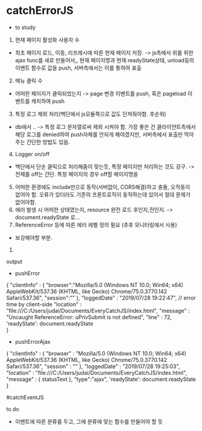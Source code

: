 # catchErrorJS


- to study
1. 현재 페이지 활성화 사용자 수
- 최초 페이지 로드, 이동, 리프레시에 따른 현재 페이지 저장.
-> js측에서 위를 위한 ajax func를 새로 만들어서,, 현재 페이지명과 현재 readyState상태, unload등의 이벤트 함수로 값을 push,
서버측에서는 이를 통하여 표출
2. 메뉴 클릭 수
- 어떠한 페이지가 클릭되었는지
-> page 변경 이벤트를 push, 혹은 pageload 이벤트를 캐치하여 push
3. 특정 로그 제외 처리(백단에서 js모듈쪽으로 값도 던져줘야함. 후순위)
- db에서 ..
-> 특정 로그 문자열로써 제외 시켜야 함. 가장 좋은 건 클라이언트측에서 해당 로그를 denied하여 push자체를 안되게 해야겠지만, 서버측에서 표출만 막아주는 간단한 방법도 있음.
4. Logger on/off
- 백단에서 단순 클릭으로 처리해줌이 맞는듯, 특정 페이지만 처리하는 것도 강구.
-> 전체를 off는 간단. 특정 페이지의 경우 off할 페이지명을 
5. 어떠한 환경에도 include만으로 동작(서버없이, CORS해결)하고 충돌, 오작동이 없어야 함. 오류가 있더라도 기존의 프론트로직이 동작하는데 있어서 절대 문제가 없어야함.
6. 에러 발생 시 어떠한 상태였는지, resource 완전 로드 후인지,전인지.
-> document.readyState 로...
7. ReferenceError 등에 따른 에러 레벨 정의 필요 (추후 모니터링에서 사용)


- 보강해야할 부분.
1. 




output

- pushError 

{
    "clientInfo" : 
    { 
        "browser":"Mozilla/5.0 (Windows NT 10.0; Win64; x64) AppleWebKit/537.36 (KHTML, like Gecko) Chrome/75.0.3770.142 Safari/537.36",
        "session":""
    },
    "loggedDate" : "2019/07/28 19:22:47",  // error time by client-side
    "location" : "file:///C:/Users/judai/Documents/EveryCatchJS/index.html",
    "message" : "Uncaught ReferenceError: uPrivSubmit is not defined",
    "line" : 72,
    'readyState': document.readyState       
}


- pushErrorAjax

{
    "clientInfo" : 
    {
        "browser" : "Mozilla/5.0 (Windows NT 10.0; Win64; x64) AppleWebKit/537.36 (KHTML, like Gecko) Chrome/75.0.3770.142 Safari/537.36",
        "session" : ""
    },
    "loggedDate" : "2019/07/28 19:25:03",
    "location" : "file:///C:/Users/judai/Documents/EveryCatchJS/index.html",
    "message" : 
    {
        statusText
    },
    "type":"ajax",
    'readyState': document.readyState       
}





#catchEventJS

to do 

- 이벤트에 따른 분류를 두고, 그에 분류에 맞는 함수를 만들어야 할 듯



